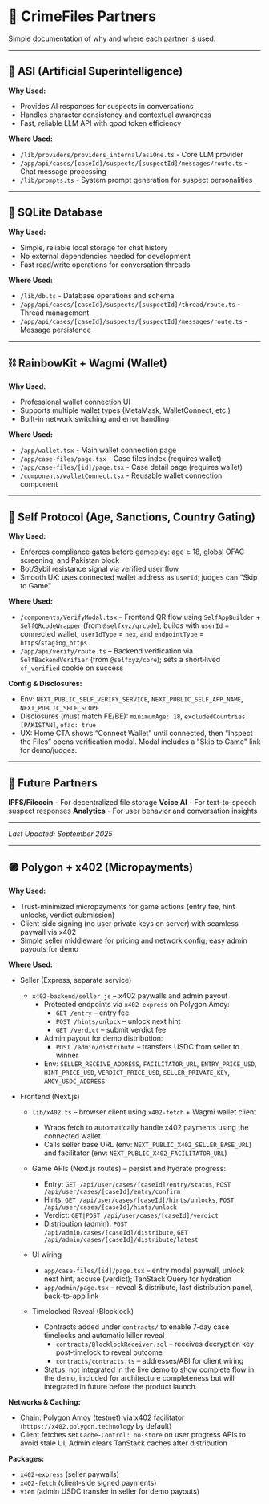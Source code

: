 # 🤝 CrimeFiles Partners

Simple documentation of why and where each partner is used.

---

## 🤖 ASI (Artificial Superintelligence)

**Why Used:**
- Provides AI responses for suspects in conversations
- Handles character consistency and contextual awareness
- Fast, reliable LLM API with good token efficiency

**Where Used:**
- `/lib/providers/providers_internal/asiOne.ts` - Core LLM provider
- `/app/api/cases/[caseId]/suspects/[suspectId]/messages/route.ts` - Chat message processing
- `/lib/prompts.ts` - System prompt generation for suspect personalities

---

## 💾 SQLite Database

**Why Used:**
- Simple, reliable local storage for chat history
- No external dependencies needed for development
- Fast read/write operations for conversation threads

**Where Used:**
- `/lib/db.ts` - Database operations and schema
- `/app/api/cases/[caseId]/suspects/[suspectId]/thread/route.ts` - Thread management
- `/app/api/cases/[caseId]/suspects/[suspectId]/messages/route.ts` - Message persistence

---

## ⛓️ RainbowKit + Wagmi (Wallet)

**Why Used:**
- Professional wallet connection UI
- Supports multiple wallet types (MetaMask, WalletConnect, etc.)
- Built-in network switching and error handling

**Where Used:**
- `/app/wallet.tsx` - Main wallet connection page
- `/app/case-files/page.tsx` - Case files index (requires wallet)
- `/app/case-files/[id]/page.tsx` - Case detail page (requires wallet)
- `/components/walletConnect.tsx` - Reusable wallet connection component

---

## 🪪 Self Protocol (Age, Sanctions, Country Gating)

**Why Used:**
- Enforces compliance gates before gameplay: age ≥ 18, global OFAC screening, and Pakistan block
- Bot/Sybil resistance signal via verified user flow
- Smooth UX: uses connected wallet address as `userId`; judges can “Skip to Game”

**Where Used:**
- `/components/VerifyModal.tsx` – Frontend QR flow using `SelfAppBuilder` + `SelfQRcodeWrapper` (from `@selfxyz/qrcode`); builds with `userId` = connected wallet, `userIdType` = `hex`, and `endpointType` = `https`/`staging_https`
- `/app/api/verify/route.ts` – Backend verification via `SelfBackendVerifier` (from `@selfxyz/core`); sets a short‑lived `cf_verified` cookie on success

**Config & Disclosures:**
- Env: `NEXT_PUBLIC_SELF_VERIFY_SERVICE`, `NEXT_PUBLIC_SELF_APP_NAME`, `NEXT_PUBLIC_SELF_SCOPE`
- Disclosures (must match FE/BE): `minimumAge: 18`, `excludedCountries: [PAKISTAN]`, `ofac: true`
- UX: Home CTA shows “Connect Wallet” until connected, then “Inspect the Files” opens verification modal. Modal includes a "Skip to Game" link for demo/judges.

---

## 🔮 Future Partners

**IPFS/Filecoin** - For decentralized file storage
**Voice AI** - For text-to-speech suspect responses
**Analytics** - For user behavior and conversation insights

---

*Last Updated: September 2025*

---

## 🟣 Polygon + x402 (Micropayments)

**Why Used:**
- Trust-minimized micropayments for game actions (entry fee, hint unlocks, verdict submission)
- Client-side signing (no user private keys on server) with seamless paywall via x402
- Simple seller middleware for pricing and network config; easy admin payouts for demo

**Where Used:**
- Seller (Express, separate service)
  - `x402-backend/seller.js` – x402 paywalls and admin payout
    - Protected endpoints via `x402-express` on Polygon Amoy:
      - `GET /entry` – entry fee
      - `POST /hints/unlock` – unlock next hint
      - `GET /verdict` – submit verdict fee
    - Admin payout for demo distribution:
      - `POST /admin/distribute` – transfers USDC from seller to winner
    - Env: `SELLER_RECEIVE_ADDRESS`, `FACILITATOR_URL`, `ENTRY_PRICE_USD`, `HINT_PRICE_USD`, `VERDICT_PRICE_USD`, `SELLER_PRIVATE_KEY`, `AMOY_USDC_ADDRESS`

- Frontend (Next.js)
  - `lib/x402.ts` – browser client using `x402-fetch` + Wagmi wallet client
    - Wraps fetch to automatically handle x402 payments using the connected wallet
    - Calls seller base URL (env: `NEXT_PUBLIC_X402_SELLER_BASE_URL`) and facilitator (env: `NEXT_PUBLIC_X402_FACILITATOR_URL`)
  - Game APIs (Next.js routes) – persist and hydrate progress:
    - Entry: `GET /api/user/cases/[caseId]/entry/status`, `POST /api/user/cases/[caseId]/entry/confirm`
    - Hints: `GET /api/user/cases/[caseId]/hints/unlocks`, `POST /api/user/cases/[caseId]/hints/unlock`
    - Verdict: `GET|POST /api/user/cases/[caseId]/verdict`
    - Distribution (admin): `POST /api/admin/cases/[caseId]/distribute`, `GET /api/admin/cases/[caseId]/distribute/latest`
  - UI wiring
    - `app/case-files/[id]/page.tsx` – entry modal paywall, unlock next hint, accuse (verdict); TanStack Query for hydration
    - `app/admin/page.tsx` – reveal & distribute, last distribution panel, back-to-app link

  - Timelocked Reveal (Blocklock)
    - Contracts added under `contracts/` to enable 7‑day case timelocks and automatic killer reveal
      - `contracts/BlocklockReceiver.sol` – receives decryption key post‑timelock to reveal outcome
      - `contracts/contracts.ts` – addresses/ABI for client wiring
    - Status: not integrated in the live demo to show complete flow in the demo, included for architecture completeness but will integrated in future before the product launch.

**Networks & Caching:**
- Chain: Polygon Amoy (testnet) via x402 facilitator (`https://x402.polygon.technology` by default)
- Client fetches set `Cache-Control: no-store` on user progress APIs to avoid stale UI; Admin clears TanStack caches after distribution

**Packages:**
- `x402-express` (seller paywalls)
- `x402-fetch` (client-side signed payments)
- `viem` (admin USDC transfer in seller for demo payouts)
